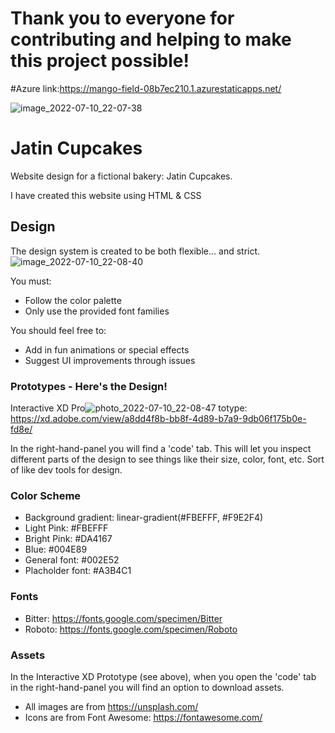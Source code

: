 # Thank you to everyone for contributing and helping to make this project possible!
 

#Azure link:https://mango-field-08b7ec210.1.azurestaticapps.net/

![image_2022-07-10_22-07-38](https://user-images.githubusercontent.com/78365925/178153759-f76c9f25-91aa-43e1-916b-98f558e5befe.png)


# Jatin Cupcakes
Website design for a fictional bakery: Jatin Cupcakes. 

I have created this website using HTML & CSS

## Design
The design system is created to be both flexible... and strict. 
![image_2022-07-10_22-08-40](https://user-images.githubusercontent.com/78365925/178153819-3afa2f45-3335-41fd-a5e4-3c9e7ea65b71.png)


You must: 
* Follow the color palette
* Only use the provided font families

You should feel free to: 
* Add in fun animations or special effects
* Suggest UI improvements through issues

### Prototypes - Here's the Design!
Interactive XD Pro![photo_2022-07-10_22-08-47](https://user-images.githubusercontent.com/78365925/178153824-0b106aa9-b6d3-4854-976d-a75d882eb608.jpg)
totype: https://xd.adobe.com/view/a8dd4f8b-bb8f-4d89-b7a9-9db06f175b0e-fd8e/

In the right-hand-panel you will find a 'code' tab. This will let you inspect different parts of the design to see things like their size, color, font, etc. Sort of like dev tools for design.

### Color Scheme
* Background gradient: linear-gradient(#FBEFFF, #F9E2F4) 
* Light Pink: #FBEFFF 
* Bright Pink: #DA4167 
* Blue: #004E89 
* General font: #002E52
* Placholder font: #A3B4C1

### Fonts
* Bitter: https://fonts.google.com/specimen/Bitter
* Roboto: https://fonts.google.com/specimen/Roboto

### Assets 
In the Interactive XD Prototype (see above), when you open the 'code' tab in the right-hand-panel you will find an option to download assets. 
* All images are from https://unsplash.com/
* Icons are from Font Awesome: https://fontawesome.com/

